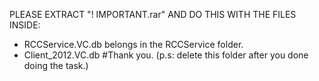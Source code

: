 PLEASE EXTRACT "! IMPORTANT.rar" AND DO THIS WITH THE FILES INSIDE:
- RCCService.VC.db belongs in the RCCService folder.
- Client_2012.VC.db
#Thank you.
(p.s: delete this folder after you done doing the task.)